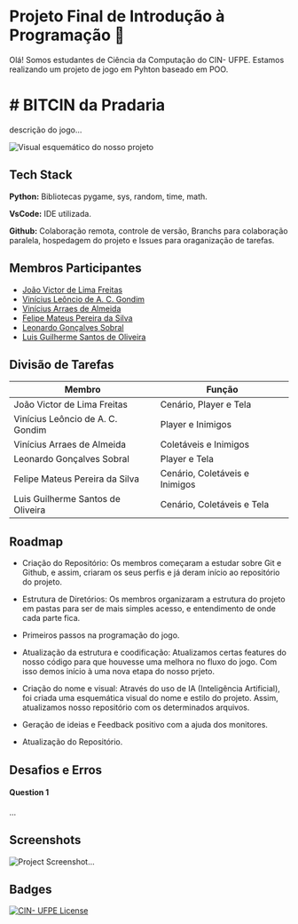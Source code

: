 # Projeto Final de Introdução à Programação 👋

Olá! Somos estudantes de Ciência da Computação do CIN- UFPE. Estamos realizando um projeto de jogo em Pyhton baseado em POO.

# # BITCIN da Pradaria

descrição do jogo...

![Visual esquemático do nosso projeto](https://cdn.discordapp.com/attachments/1371560043023044812/1403152208664465488/3972af60-633d-43d3-8ea8-3ba7ddf29c94.png?ex=689682d3&is=68953153&hm=112f8b33379be5c5ebc69e3f345f9f86e6122d648f430c50dc43572470711a78&)


## Tech Stack

**Python:** Bibliotecas pygame, sys, random, time, math.

**VsCode:** IDE utilizada.

**Github:** Colaboração remota, controle de versão, Branchs para colaboração paralela, hospedagem do projeto e Issues para oraganização de tarefas.

## Membros Participantes

- [João Victor de Lima Freitas <jvlf>](https://github.com/Jhon-vlfs)
- [Vinícius Leôncio de A. C. Gondim <vlacg>](https://github.com/Lionzio)
- [Vinícius Arraes de Almeida <vaa>](https://github.com/viniciusarraes)
- [Felipe Mateus Pereira da Silva <fmps>](https://github.com/fel201)
- [Leonardo Gonçalves Sobral <lgs5>]()
- [Luis Guilherme Santos de Oliveira <lgso>](https://github.com/LuizMfS)

## Divisão de Tarefas

| Membro             | Função                                                                |
| ----------------- | ------------------------------------------------------------------ |
| João Victor de Lima Freitas | Cenário, Player e Tela |
| Vinícius Leôncio de A. C. Gondim | Player e Inimigos |
| Vinícius Arraes de Almeida| Coletáveis e Inimigos |
| Leonardo Gonçalves Sobral  | Player e Tela |
| Felipe Mateus Pereira da Silva | Cenário, Coletáveis e Inimigos |
| Luis Guilherme Santos de Oliveira | Cenário, Coletáveis e Tela |

## Roadmap

- Criação do Repositório: Os membros começaram a estudar sobre Git e Github, e assim, criaram os seus perfis e já deram início ao repositório do projeto.

- Estrutura de Diretórios: Os membros organizaram a estrutura do projeto em pastas para ser de mais simples acesso, e entendimento de onde cada parte fica.

- Primeiros passos na programação do jogo.

- Atualização da estrutura e coodificação: Atualizamos certas features do nosso código para que houvesse uma melhora no fluxo do jogo. Com isso demos início à uma nova etapa do nosso prjeto.

- Criação do nome e visual: Através do uso de IA (Inteligência Artificial), foi criada uma esquemática visual do nome e estilo do projeto. Assim, atualizamos nosso repositório com os determinados arquivos.

- Geração de ideias e Feedback positivo com a ajuda dos monitores.

- Atualização do Repositório.


## Desafios e Erros

#### Question 1

...


## Screenshots

![Project Screenshot...]()


## Badges

[![CIN- UFPE License](https://img.shields.io/badge/CIN_UFPE_LICENSE-CIN_UFPE-%23DB1E2F
)](https://portal.cin.ufpe.br/)
